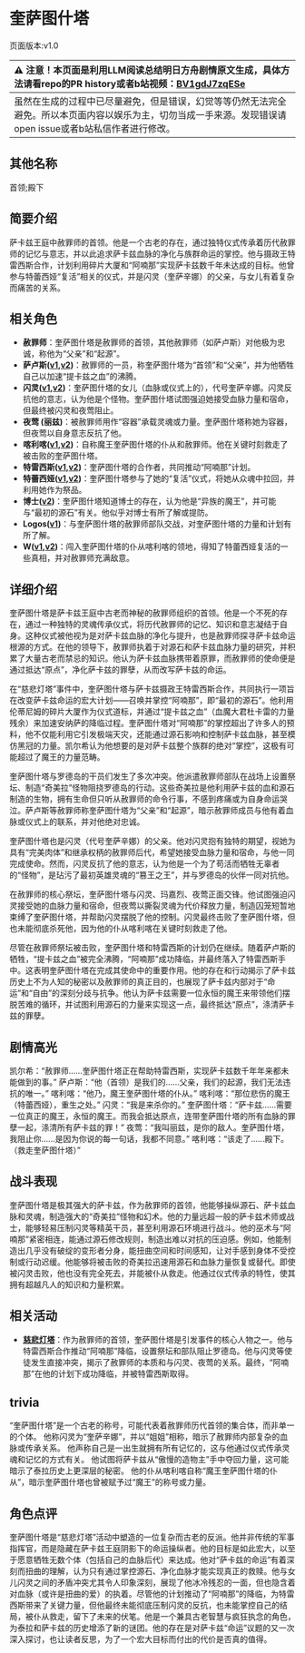 # 奎萨图什塔
页面版本:v1.0
 

| :warning: 注意！本页面是利用LLM阅读总结明日方舟剧情原文生成，具体方法请看repo的PR history或者b站视频：[BV1gdJ7zqESe](https://www.bilibili.com/video/BV1gdJ7zqESe/)         |
|:----------------------------|
| 虽然在生成的过程中已尽量避免，但是错误，幻觉等等仍然无法完全避免。所以本页面内容以娱乐为主，切勿当成一手来源。发现错误请open issue或者b站私信作者进行修改。|



## 其他名称
首领;殿下
## 简要介绍
萨卡兹王庭中赦罪师的首领。他是一个古老的存在，通过独特仪式传承着历代赦罪师的记忆与意志，并以此追求萨卡兹血脉的净化与族群命运的掌控。他与摄政王特雷西斯合作，计划利用碎片大厦和“阿喃那”实现萨卡兹数千年未达成的目标。他曾参与特蕾西娅“复活”相关的仪式，并是闪灵（奎萨辛娜）的父亲，与女儿有着复杂而痛苦的关系。
## 相关角色
-   **赦罪师**：奎萨图什塔是赦罪师的首领，其他赦罪师（如萨卢斯）对他极为忠诚，称他为“父亲”和“起源”。
-   **萨卢斯([v1](extended_char_sa_lu_si.md),[v2](../char_v3/extended_char_sa_lu_si.md))**：赦罪师的一员，称奎萨图什塔为“首领”和“父亲”，并为他牺牲自己以加速“提卡兹之血”的沸腾。
-   **闪灵([v1](char_147_shining.md),[v2](../char_v3/char_147_shining.md))**：奎萨图什塔的女儿（血脉或仪式上的），代号奎萨辛娜。闪灵反抗他的意志，认为他是个怪物。奎萨图什塔试图强迫她接受血脉力量和宿命，但最终被闪灵和夜莺阻止。
-   **夜莺 (丽兹)**：被赦罪师用作“容器”承载灵魂或力量。奎萨图什塔称她为容器，但夜莺以自身意志反抗了他。
-   **喀利喀([v1](extended_char_ka_li_ka.md),[v2](../char_v3/extended_char_ka_li_ka.md))**：自称魔王奎萨图什塔的仆从和赦罪师。他在关键时刻救走了被击败的奎萨图什塔。
-   **特雷西斯([v1](extended_char_te_lei_xi_si.md),[v2](../char_v3/extended_char_te_lei_xi_si.md))**：奎萨图什塔的合作者，共同推动“阿喃那”计划。
-   **特蕾西娅([v1](extended_char_te_lei_xi_ya.md),[v2](../char_v3/extended_char_te_lei_xi_ya.md))**：奎萨图什塔参与了她的“复活”仪式，将她从众魂中拉回，并利用她作为祭品。
-   **博士([v2](../char_v3/extended_char_bo_shi.md))**：奎萨图什塔知道博士的存在，认为他是“异族的魔王”，并可能与“最初的源石”有关。他似乎对博士有所了解或提防。
-   **Logos([v1](extended_char_Logos.md))**：与奎萨图什塔的赦罪师部队交战，对奎萨图什塔的力量和计划有所了解。
-   **W([v1](char_113_cqbw.md),[v2](../char_v3/char_113_cqbw.md))**：闯入奎萨图什塔的仆从喀利喀的领地，得知了特蕾西娅复活的一些真相，并对赦罪师充满敌意。
## 详细介绍
奎萨图什塔是萨卡兹王庭中古老而神秘的赦罪师组织的首领。他是一个不死的存在，通过一种独特的灵魂传承仪式，将历代赦罪师的记忆、知识和意志凝结于自身。这种仪式被他视为是对萨卡兹血脉的净化与提升，也是赦罪师探寻萨卡兹命运根源的方式。在他的领导下，赦罪师执着于对源石和萨卡兹血脉力量的研究，并积累了大量古老而禁忌的知识。他认为萨卡兹血脉携带着原罪，而赦罪师的使命便是通过抵达“原点”，净化萨卡兹的罪孽，从而改写萨卡兹的命运。

在“慈悲灯塔”事件中，奎萨图什塔与萨卡兹摄政王特雷西斯合作，共同执行一项旨在改变萨卡兹命运的宏大计划——召唤并掌控“阿喃那”，即“最初的源石”。他利用伦蒂尼姆的碎片大厦作为仪式道标，并通过“提卡兹之血”（血魔大君杜卡雷的力量残余）来加速安纳萨的降临过程。奎萨图什塔对“阿喃那”的掌控超出了许多人的预料，他不仅能利用它引发极端天灾，还能通过源石影响和控制萨卡兹血脉，甚至模仿黑冠的力量。凯尔希认为他想要的是对萨卡兹整个族群的绝对“掌控”，这极有可能超过了魔王的力量范畴。

奎萨图什塔与罗德岛的干员们发生了多次冲突。他派遣赦罪师部队在战场上设置祭坛、制造“奇美拉”怪物阻挠罗德岛的行动。这些奇美拉是他利用萨卡兹的血和源石制造的生物，拥有生命但只听从赦罪师的命令行事，不感到疼痛或为自身命运哭泣。萨卢斯等赦罪师称奎萨图什塔为“父亲”和“起源”，暗示赦罪师成员与他有着血脉或仪式上的联系，并对他绝对忠诚。

奎萨图什塔也是闪灵（代号奎萨辛娜）的父亲。他对闪灵抱有独特的期望，视她为具有“完美肉体”和继承权柄的赦罪师后代，希望她接受血脉力量和宿命，与他一同完成使命。然而，闪灵反抗了他的意志，认为他是一个为了苟活而牺牲无辜者的“怪物”，是玷污了最初英雄灵魂的“篡王之王”，并与罗德岛的伙伴一同对抗他。

在赦罪师的核心祭坛，奎萨图什塔与闪灵、玛嘉烈、夜莺正面交锋。他试图强迫闪灵接受她的血脉力量和宿命，但夜莺以撕裂灵魂为代价释放力量，制造囚笼短暂地束缚了奎萨图什塔，并帮助闪灵摆脱了他的控制。闪灵最终击败了奎萨图什塔，但也未能彻底杀死他，因为他的仆从喀利喀在关键时刻救走了他。

尽管在赦罪师祭坛被击败，奎萨图什塔和特雷西斯的计划仍在继续。随着萨卢斯的牺牲，“提卡兹之血”被完全沸腾，“阿喃那”成功降临，并最终落入了特雷西斯手中。这表明奎萨图什塔在完成其使命中的重要作用。他的存在和行动揭示了萨卡兹历史上不为人知的秘密以及赦罪师的真正目的，也展现了萨卡兹内部对于“命运”和“自由”的深刻分歧与抗争。他认为萨卡兹需要一位永恒的魔王来带领他们摆脱苦难的循环，并试图利用源石的力量来实现这一点，最终抵达“原点”，涤清萨卡兹的罪孽。
## 剧情高光
凯尔希：“赦罪师......奎萨图什塔正在帮助特雷西斯，实现萨卡兹数千年年来都未能做到的事。”
萨卢斯：“他（首领）是我们的......父亲，我们的起源，我们无法违抗的唯一。”
喀利喀：“他乃，魔王奎萨图什塔的仆从。”
喀利喀：“那位悲伤的魔王（特蕾西娅），重生之处。”
闪灵：“我是来杀你的。”
奎萨图什塔：“萨卡兹......需要一位真正的魔王，永恒的魔王。而我会抵达原点，连带奎萨图什塔的所有血脉的罪孽一起，涤清所有萨卡兹的罪！”
夜莺：“我叫丽兹，是你的敌人。奎萨图什塔，我阻止你......是因为你说的每一句话，我都不同意。”
喀利喀：“该走了......殿下。（救走奎萨图什塔）”
## 战斗表现
奎萨图什塔是极其强大的萨卡兹，作为赦罪师的首领，他能够操纵源石、萨卡兹血脉和灵魂，制造强大的“奇美拉”怪物和幻术。他的力量远超一般的萨卡兹术师或战士，能够轻易压制闪灵等精英干员，甚至利用源石环境进行战斗。他的巫术与“阿喃那”紧密相连，能通过源石修改规则，制造出难以对抗的压迫感。例如，他能制造出几乎没有破绽的变形者分身，能扭曲空间和时间感知，让对手感到身体不受控制或行动迟缓。他能够将被击败的奇美拉迅速用源石和血脉力量恢复或替代。即使被闪灵击败，他也没有完全死去，并能被仆从救走。他通过仪式传承的特性，使其拥有超越凡人的知识和力量积累。
## 相关活动
-   **[慈悲灯塔](../stories/main_14.md)**：作为赦罪师的首领，奎萨图什塔是引发事件的核心人物之一。他与特雷西斯合作推动“阿喃那”降临，设置祭坛和部队阻止罗德岛。他与闪灵等使徒发生直接冲突，揭示了赦罪师的本质和与闪灵、夜莺的关系。最终，“阿喃那”在他的计划下成功降临，并被特雷西斯取得。
## trivia
“奎萨图什塔”是一个古老的称号，可能代表着赦罪师历代首领的集合体，而非单一的个体。
他称闪灵为“奎萨辛娜”，并以“姐姐”相称，暗示了赦罪师内部复杂的血脉或传承关系。
他声称自己是一出生就拥有所有记忆的，这与他通过仪式传承灵魂和记忆的方式有关。
他试图将萨卡兹从“傲慢的造物主”手中夺回力量，这可能暗示了泰拉历史上更深层的秘密。
他的仆从喀利喀自称“魔王奎萨图什塔的仆从”，暗示奎萨图什塔也曾被赋予过“魔王”的称号或力量。
## 角色点评
奎萨图什塔是“慈悲灯塔”活动中塑造的一位复杂而古老的反派。他并非传统的军事指挥官，而是隐藏在萨卡兹王庭阴影下的命运操纵者。他的目标是如此宏大，以至于愿意牺牲无数个体（包括自己的血脉后代）来达成。他对“萨卡兹的命运”有着深刻而扭曲的理解，认为只有通过掌控源石、净化血脉才能实现真正的救赎。他与女儿闪灵之间的矛盾冲突尤其令人印象深刻，展现了他冰冷残忍的一面，但也隐含着对血脉（或许是扭曲的爱）的执着。尽管他的计划推动了“阿喃那”的降临，为特雷西斯带来了关键力量，但他最终未能彻底压制闪灵的反抗，也未能掌控自己的结局，被仆从救走，留下了未来的伏笔。他是一个兼具古老智慧与疯狂执念的角色，为泰拉和萨卡兹的历史增添了新的谜团。他的存在是对萨卡兹“命运”议题的又一次深入探讨，也让读者反思，为了一个宏大目标而付出的代价是否真的值得。